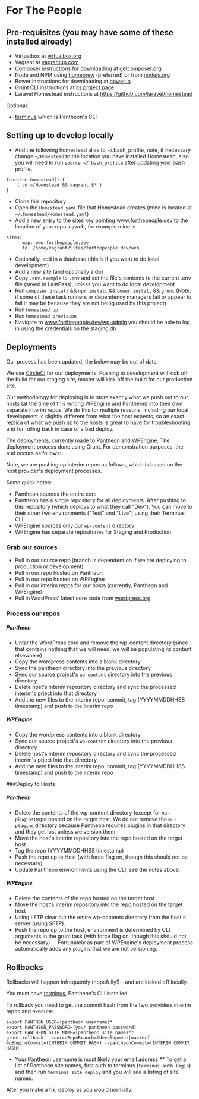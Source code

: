 # For The People

## Pre-requisites (you may have some of these installed already)

* Virtualbox at [virtualbox.org](http://virtualbox.org)
* Vagrant at [vagrantup.com](http://vagrantup.com)
* Composer instructions for downloading at [getcomposer.org](http://getcomposer.org)
* Node and NPM	using [homebrew](http://brew.sh/) (preferred) or from [nodejs.org](https://nodejs.org/en/download/)
* Bower instructions for downloading at [bower.io](http://bower.io)
* Grunt CLI instructions at [its project page](https://github.com/gruntjs/grunt-cli)
* Laravel Homestead instructions at https://github.com/laravel/homestead

Optional:

* [terminus](https://github.com/pantheon-systems/cli) which is Pantheon's CLI

## Setting up to develop locally


*  Add the following homestead alias to ~/.bash_profile, note, if necessary change `~/Homestead` to the location you have installed Homestead, also you will need to run `source ~/.bash_profile` after updating your bash profile.
 ```
 function homestead() {
     ( cd ~/Homestead && vagrant $* )
 }
 ```
 
*  Clone this repository
*  Open the `Homestead.yaml` file that Homestead creates (mine is located at `~/.homestead/Homestead.yaml`)
*  Add a new entry to the sites key pointing www.forthepeople.dev to the location of your repo + /web, for example mine is  
 
 ```
 sites:
     - map: www.forthepeople.dev
       to: /home/vagrant/Sites/forthepeople.dev/web
```

*  Optionally, add in a database (this is if you want to do local development) 
*  Add a new site (and optionally a db) 
*  Copy `.env.example` to `.env` and set the file's contents to the current .env file (saved in LastPass), unless you want to do local development 
*  Run `composer install` && `npm install` && `bower install` && `grunt` (Note: if some of these task runners or dependency managers fail or appear to fail it may be because they are not being used by this project)
*  Run `homestead up`
*  Run `homestead provision`
*  Navigate to www.forthepeople.dev/wp-admin  you should be able to log in using the credentials on the staging db


## Deployments

Our process has been updated, the below may be out of date.

We use [CircleCI](http//circleci.com) for our deployments. Pushing to development will kick off the build for our staging site, master will kick off the build for our production site.

Our methodology for deploying is to store exactly what we push out to our hosts (at the time of this writing WPEngine and Pantheon) into their own separate interim repos. We do this for multiple reasons, including our local development is slightly different from what the host expects, so an exact replica of what we push up to the hosts is great to have for troubleshooting and for rolling back in case of a bad deploy.

The deployments, currently made to Pantheon and WPEngine. The deployment process done using Grunt. For demonstration purposes, the and occurs as follows:

Note, we are pushing up interim repos as follows, which is based on the host provider's deployment processes.

Some quick notes:

* Pantheon sources the entire core
* Pantheon has a single repository for all deployments. After pushing to this repository (which deploys to what they call "Dev"). You can move to their other two environments ("Test" and "Live") using their Terminus CLI
* WPEngine sources only our `wp-content` directory
* WPEngine has separate repositories for Staging and Production



### Grab our sources

* Pull in our source repo (branch is dependent on if we are deploying to production or development)
* Pull in our repo hosted on Pantheon
* Pull in our repo hosted on WPEngine
* Pull in our interim repos for our hosts (currently,  Pantheon and WPEngine)
* Pull in WordPress' latest core code from [wordpress.org](http://wordpress.org)
### Process our repos

##### Pantheon
*  Untar the WordPress core and remove the wp-content directory (since that contains nothing that we will need, we will be populating its content elsewhere)
*  Copy the wordpress contents into a blank directory
*  Sync the pantheon directory into the previous directory
*  Sync our source project's `wp-content` directory into the previous directory
*  Delete host's interim repository directory and sync the processed interim's prject into that directory
*  Add the new files to the interim repo, commit, tag (YYYYMMDDHHSS timestamp) and push to the interim repo

##### WPEngine
*  Copy the wordpress contents into a blank directory
*  Sync our source project's `wp-content` directory into the previous directory
*  Delete host's interim repository directory and sync the processed interim's prject into that directory
*  Add the new files to the interim repo, commit, tag (YYYYMMDDHHSS timestamp) and push to the interim repo


###Deploy to Hosts

##### Pantheon

* Delete the contents of the wp-content directory (except for `mu-plugins`)repo hosted on the target host.  We do not remove the `mu-plugins` directory because Pantheon requires plugins in that directory and they get lost unless we version them.
* Move the host's interim repository into the repo hosted on the target host
* Tag the repo (YYYYMMDDHHSS timestamp)
* Push the repo up to Host (with force flag on, though this should not be necessary)
* Update Pantheon environments using the CLI, see the notes above.

##### WPEngine

* Delete the contents of the repo hosted on the target host
* Move the host's interim repository into the repo hosted on the target host
* Using LFTP clear out the entire wp-contents directory from the host's server (using SFTP).
* Push the repo up to the host, environment is determined by CLI arguments in the grunt task (with force flag on, though this should not be necessary) -- Fortunately as part of WPEngine's deployment process automatically adds any plugins that we are not versioning.


## Rollbacks

Rollbacks will happen infrequently (hopefully!) - and are kicked off locally.

You must have [terminus](https://github.com/pantheon-systems/cli), Pantheon's CLI installed.

To rollback you need to get the commit hash from the two providers interim repos and execute:
```
export PANTHON_USER=(pantheon username)*
export PANTHEON_PASSWORD=(your pantheon password)
export PANTHEON_SITE_NAME=(pantheon site name)**
grunt rollback --sourceRepoBranch=(development|master) --wpEngineCommit=(INTERIM COMMIT HASH) --pantheonCommit=(INTERIM COMMIT HASH)
```

* Your Pantheon username is most likely your email address
** To get a list of Pantheon site names, first auth to terminus (`terminus auth login`) and then run `terminus site deploy` and you will see a listing of site names.



After you make a fix, deploy as you would normally.